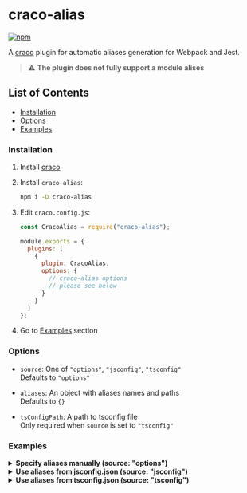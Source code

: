 # craco-alias

[![npm](https://img.shields.io/npm/v/craco-alias.svg)](https://www.npmjs.com/package/craco-alias)

A [craco](https://github.com/sharegate/craco) plugin for automatic aliases generation for Webpack and Jest.

> :warning: **The plugin does not fully support a module alises**

## List of Contents

- [Installation](#installation)
- [Options](#options)
- [Examples](#examples)

### Installation

1. Install [craco](https://github.com/sharegate/craco)

2. Install `craco-alias`:

   ```sh
   npm i -D craco-alias
   ```

3. Edit `craco.config.js`:

   ```js
   const CracoAlias = require("craco-alias");

   module.exports = {
     plugins: [
       {
         plugin: CracoAlias,
         options: {
           // craco-alias options
           // please see below
         }
       }
     ]
   };
   ```

4. Go to [Examples](#examples) section

### Options

- `source`:
  One of `"options"`, `"jsconfig"`, `"tsconfig"`  
  Defaults to `"options"`

- `aliases`:
  An object with aliases names and paths  
  Defaults to `{}`

- `tsConfigPath`:
  A path to tsconfig file  
  Only required when `source` is set to `"tsconfig"`

### Examples

<details>
<summary><b>Specify aliases manually (source: "options")</b></summary>

> Note: you don't need to add `/*` part for directories in this case

```js
/* craco.config.js */

const CracoAlias = require("craco-alias");

module.exports = {
  plugins: [
    {
      plugin: CracoAlias,
      options: {
        source: "options",
        aliases: {
          "@file": "src/file.js",
          "@dir": "src/some/dir"
        }
      }
    }
  ]
};
```

</details>

<details>
<summary><b>Use aliases from jsconfig.json (source: "jsconfig")</b></summary>

```js
/* craco.config.js */

const CracoAlias = require("craco-alias");

module.exports = {
  plugins: [
    {
      plugin: CracoAlias,
      options: {
        source: "jsconfig"
      }
    }
  ]
};
```

> Note: your jsconfig should always have baseUrl and paths properties

```js
/* jsconfig.json */

{
  compilerOptions: {
    baseUrl: "src",
    paths: {
      "@file": ["file.js"],
      "@dir/*": ["dir/*", "dir"]
    }
  }
}
```

</details>

<details>
<summary><b>Use aliases from tsconfig.json (source: "tsconfig")</b></summary>
   
1. Go to project's root directory.

2. Create `tsconfig.extend.json`.

3. Edit it as follows:

   ```js
   {
     "compilerOptions": {
       "baseUrl": "src",
       "paths": {
         "@file-alias": ["./your/file.tsx"],
         "@folder-alias/*": ["./very/long/path/*", "./very/long/path/"]
       }
     }
   }
   ```

4. Go to `tsconfig.json`.

5. Extend `tsconfig.json` from `tsconfig.extend.json`:

   ```diff
   {
   + "extends": "./tsconfig.extend.json",
     "compilerOptions": {
       ...
     },
     ...
   }
   ```
   
6. Edit `craco.config.js`:

   ```js
   const CracoAlias = require("craco-alias");

   module.exports = {
     plugins: [
       {
         plugin: CracoAlias,
         options: {
           source: "tsconfig",
           // tsConfigPath should point to the file where "baseUrl" and "paths" are specified
           tsConfigPath: "./tsconfig.extend.json"
         }
       }
     ]
   };
   ```

</details>
